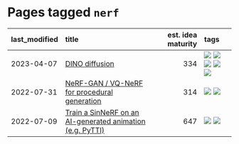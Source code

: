 # Pages tagged `nerf`

|last_modified|title|est. idea maturity|tags
|:---|:---|---:|:---|
|2023-04-07|[DINO diffusion](../DINO-diffusion.md)|334|[![](https://img.shields.io/badge/tag-completed-50c04b)](../tags/completed.md) [![](https://img.shields.io/badge/tag-experimental-4072a1)](../tags/experimental.md) [![](https://img.shields.io/badge/tag-nerf-d3fceb)](../tags/nerf.md) [![](https://img.shields.io/badge/tag-tooling-e6ab9)](../tags/tooling.md) [![](https://img.shields.io/badge/tag-wip-abf295)](../tags/wip.md)|
|2022-07-31|[NeRF-GAN / VQ-NeRF for procedural generation](../nerf-gan.md)|314|[![](https://img.shields.io/badge/tag-animation-e839f4)](../tags/animation.md) [![](https://img.shields.io/badge/tag-nerf-d3fceb)](../tags/nerf.md)|
|2022-07-09|[Train a SinNeRF on an AI-generated animation (e.g. PyTTI)](../train_a_SinNeRF_on_a_pytti_animation.md)|647|[![](https://img.shields.io/badge/tag-animation-e839f4)](../tags/animation.md) [![](https://img.shields.io/badge/tag-nerf-d3fceb)](../tags/nerf.md)|